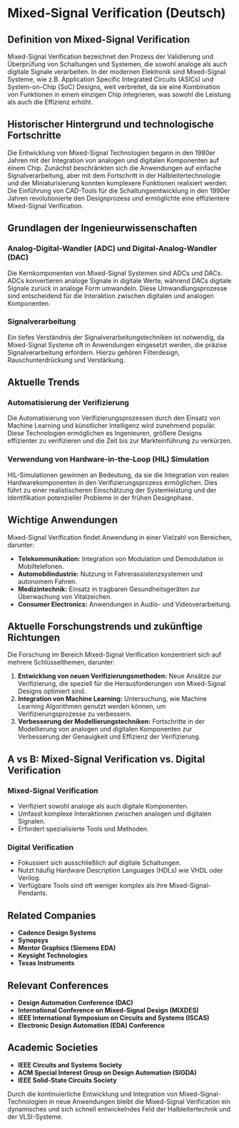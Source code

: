 # Mixed-Signal Verification (Deutsch)

## Definition von Mixed-Signal Verification

Mixed-Signal Verification bezeichnet den Prozess der Validierung und Überprüfung von Schaltungen und Systemen, die sowohl analoge als auch digitale Signale verarbeiten. In der modernen Elektronik sind Mixed-Signal Systeme, wie z.B. Application Specific Integrated Circuits (ASICs) und System-on-Chip (SoC) Designs, weit verbreitet, da sie eine Kombination von Funktionen in einem einzigen Chip integrieren, was sowohl die Leistung als auch die Effizienz erhöht.

## Historischer Hintergrund und technologische Fortschritte

Die Entwicklung von Mixed-Signal Technologien begann in den 1980er Jahren mit der Integration von analogen und digitalen Komponenten auf einem Chip. Zunächst beschränkten sich die Anwendungen auf einfache Signalverarbeitung, aber mit dem Fortschritt in der Halbleitertechnologie und der Miniaturisierung konnten komplexere Funktionen realisiert werden. Die Einführung von CAD-Tools für die Schaltungsentwicklung in den 1990er Jahren revolutionierte den Designprozess und ermöglichte eine effizientere Mixed-Signal Verification.

## Grundlagen der Ingenieurwissenschaften

### Analog-Digital-Wandler (ADC) und Digital-Analog-Wandler (DAC)

Die Kernkomponenten von Mixed-Signal Systemen sind ADCs und DACs. ADCs konvertieren analoge Signale in digitale Werte, während DACs digitale Signale zurück in analoge Form umwandeln. Diese Umwandlungsprozesse sind entscheidend für die Interaktion zwischen digitalen und analogen Komponenten.

### Signalverarbeitung

Ein tiefes Verständnis der Signalverarbeitungstechniken ist notwendig, da Mixed-Signal Systeme oft in Anwendungen eingesetzt werden, die präzise Signalverarbeitung erfordern. Hierzu gehören Filterdesign, Rauschunterdrückung und Verstärkung.

## Aktuelle Trends

### Automatisierung der Verifizierung

Die Automatisierung von Verifizierungsprozessen durch den Einsatz von Machine Learning und künstlicher Intelligenz wird zunehmend populär. Diese Technologien ermöglichen es Ingenieuren, größere Designs effizienter zu verifizieren und die Zeit bis zur Markteinführung zu verkürzen.

### Verwendung von Hardware-in-the-Loop (HIL) Simulation

HIL-Simulationen gewinnen an Bedeutung, da sie die Integration von realen Hardwarekomponenten in den Verifizierungsprozess ermöglichen. Dies führt zu einer realistischeren Einschätzung der Systemleistung und der Identifikation potenzieller Probleme in der frühen Designphase.

## Wichtige Anwendungen

Mixed-Signal Verification findet Anwendung in einer Vielzahl von Bereichen, darunter:

- **Telekommunikation:** Integration von Modulation und Demodulation in Mobiltelefonen.
- **Automobilindustrie:** Nutzung in Fahrerassistenzsystemen und autonomem Fahren.
- **Medizintechnik:** Einsatz in tragbaren Gesundheitsgeräten zur Überwachung von Vitalzeichen.
- **Consumer Electronics:** Anwendungen in Audio- und Videoverarbeitung.

## Aktuelle Forschungstrends und zukünftige Richtungen

Die Forschung im Bereich Mixed-Signal Verification konzentriert sich auf mehrere Schlüsselthemen, darunter:

1. **Entwicklung von neuen Verifizierungsmethoden:** Neue Ansätze zur Verifizierung, die speziell für die Herausforderungen von Mixed-Signal Designs optimiert sind.
2. **Integration von Machine Learning:** Untersuchung, wie Machine Learning Algorithmen genutzt werden können, um Verifizierungsprozesse zu verbessern.
3. **Verbesserung der Modellierungstechniken:** Fortschritte in der Modellierung von analogen und digitalen Komponenten zur Verbesserung der Genauigkeit und Effizienz der Verifizierung.

## A vs B: Mixed-Signal Verification vs. Digital Verification

### Mixed-Signal Verification

- Verifiziert sowohl analoge als auch digitale Komponenten.
- Umfasst komplexe Interaktionen zwischen analogen und digitalen Signalen.
- Erfordert spezialisierte Tools und Methoden.

### Digital Verification

- Fokussiert sich ausschließlich auf digitale Schaltungen.
- Nutzt häufig Hardware Description Languages (HDLs) wie VHDL oder Verilog.
- Verfügbare Tools sind oft weniger komplex als ihre Mixed-Signal-Pendants.

## Related Companies

- **Cadence Design Systems**
- **Synopsys**
- **Mentor Graphics (Siemens EDA)**
- **Keysight Technologies**
- **Texas Instruments**

## Relevant Conferences

- **Design Automation Conference (DAC)**
- **International Conference on Mixed-Signal Design (MIXDES)**
- **IEEE International Symposium on Circuits and Systems (ISCAS)**
- **Electronic Design Automation (EDA) Conference**

## Academic Societies

- **IEEE Circuits and Systems Society**
- **ACM Special Interest Group on Design Automation (SIGDA)**
- **IEEE Solid-State Circuits Society**

Durch die kontinuierliche Entwicklung und Integration von Mixed-Signal-Technologien in neue Anwendungen bleibt die Mixed-Signal Verification ein dynamisches und sich schnell entwickelndes Feld der Halbleitertechnik und der VLSI-Systeme.